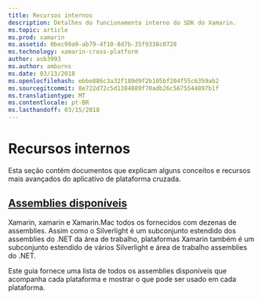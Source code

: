 ```yaml
---
title: Recursos internos
description: Detalhes do funcionamento interno do SDK do Xamarin.
ms.topic: article
ms.prod: xamarin
ms.assetid: 0bec99a9-ab79-4f10-8d7b-35f9338c0728
ms.technology: xamarin-cross-platform
author: asb3993
ms.author: amburns
ms.date: 03/13/2018
ms.openlocfilehash: ebbe886c3a32f189d9f2b105bf204f55c6359ab2
ms.sourcegitcommit: 8e722d72c5d1384889f70adb26c5675544897b1f
ms.translationtype: MT
ms.contentlocale: pt-BR
ms.lasthandoff: 03/15/2018
---
```

# <a name="internals"></a>Recursos internos

Esta seção contém documentos que explicam alguns conceitos e recursos mais avançados do aplicativo de plataforma cruzada.


## <a name="available-assembliescross-platforminternalsavailable-assembliesmd"></a>[Assemblies disponíveis](~/cross-platform/internals/available-assemblies.md)

Xamarin, xamarin e Xamarin.Mac todos os fornecidos com dezenas de assemblies. Assim como o Silverlight é um subconjunto estendido dos assemblies do .NET da área de trabalho, plataformas Xamarin também é um subconjunto estendido de vários Silverlight e área de trabalho assemblies do .NET.

Este guia fornece uma lista de todos os assemblies disponíveis que acompanha cada plataforma e mostrar o que pode ser usado em cada plataforma.



